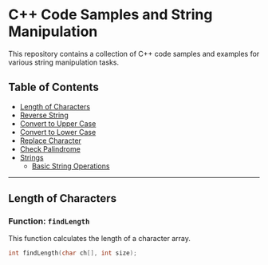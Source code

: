 # C++ Code Samples and String Manipulation

This repository contains a collection of C++ code samples and examples for various string manipulation tasks.

## Table of Contents

- [Length of Characters](#length-of-characters)
- [Reverse String](#reverse-string)
- [Convert to Upper Case](#convert-to-upper-case)
- [Convert to Lower Case](#convert-to-lower-case)
- [Replace Character](#replace-character)
- [Check Palindrome](#check-palindrome)
- [Strings](#strings)
  - [Basic String Operations](#basic-string-operations)

---

## Length of Characters

### Function: `findLength`

This function calculates the length of a character array.

```cpp
int findLength(char ch[], int size);
